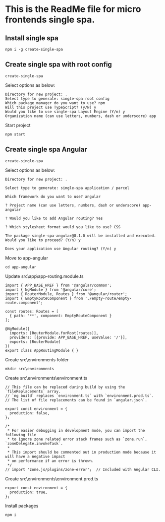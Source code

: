 # This is the ReadMe file for micro frontends single spa.

## Install single spa

```
npm i -g create-single-spa
```

## Create single spa with root config

```
create-single-spa
```

Select options as below:

```
Directory for new project: .
Select type to generate: single-spa root config
Which package manager do you want to use? npm
Will this project use TypeScript? (y/N) y
Would you like to use single-spa Layout Engine (Y/n) y
Organization name (can use letters, numbers, dash or underscore) app
```

Start project

```
npm start
```

## Create single spa Angular

```
create-single-spa
```

Select options as below:

```
Directory for new project: .

Select type to generate: single-spa application / parcel

Which framework do you want to use? angular

? Project name (can use letters, numbers, dash or underscore) app-angular

? Would you like to add Angular routing? Yes

? Which stylesheet format would you like to use? CSS

The package single-spa-angular@8.1.0 will be installed and executed.
Would you like to proceed? (Y/n) y

Does your application use Angular routing? (Y/n) y
```

Move to app-angular

```
cd app-angular
```

Update src\app\app-routing.module.ts

```
import { APP_BASE_HREF } from '@angular/common';
import { NgModule } from '@angular/core';
import { RouterModule, Routes } from '@angular/router';
import { EmptyRouteComponent } from './empty-route/empty-route.component';

const routes: Routes = [
  { path: '**', component: EmptyRouteComponent }
];

@NgModule({
  imports: [RouterModule.forRoot(routes)],
  providers: [{provide: APP_BASE_HREF, useValue: '/'}],
  exports: [RouterModule]
})
export class AppRoutingModule { }
```

Create src\environments folder

```
mkdir src\environments
```

Create src\environments\environment.ts

```
// This file can be replaced during build by using the `fileReplacements` array.
// `ng build` replaces `environment.ts` with `environment.prod.ts`.
// The list of file replacements can be found in `angular.json`.

export const environment = {
  production: false,
};

/*
 * For easier debugging in development mode, you can import the following file
 * to ignore zone related error stack frames such as `zone.run`, `zoneDelegate.invokeTask`.
 *
 * This import should be commented out in production mode because it will have a negative impact
 * on performance if an error is thrown.
 */
// import 'zone.js/plugins/zone-error';  // Included with Angular CLI.

```

Create src\environments\environment.prod.ts

```
export const environment = {
  production: true,
};

```

Install packages

```
npm i
```
